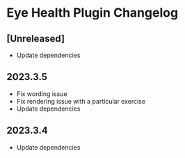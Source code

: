 <!-- Keep a Changelog guide -> https://keepachangelog.com -->

# Eye Health Plugin Changelog

## [Unreleased]
- Update dependencies

## 2023.3.5

- Fix wording issue
- Fix rendering issue with a particular exercise
- Update dependencies

## 2023.3.4

- Update dependencies

